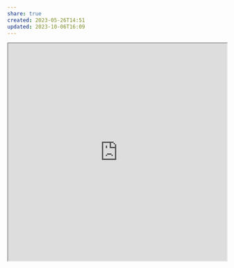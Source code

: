 ```yaml
---
share: true
created: 2023-05-26T14:51
updated: 2023-10-06T16:09
---
```

<iframe width=100% height=500px src="https://docs.google.com/spreadsheets/d/e/2PACX-1vQmtvyiHSchIyyTXIeM6eNPtGE1HKmlbiyBoHlpuMHYHf6-0pR3HkSPHNCA0x677UfhjZ-CePewLHkO/pubhtml?widget=true&amp;headers=false"></iframe>
